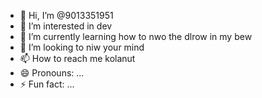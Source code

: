 - 👋 Hi, I’m @9013351951
- 👀 I’m interested in dev
- 🌱 I’m currently learning how to nwo the dlrow in my bew
- 💞️ I’m looking to niw your mind
- 📫 How to reach me kolanut
- 😄 Pronouns: ...
- ⚡ Fun fact: ...

<!---
9013351951/9013351951 is a ✨ special ✨ repository because its `README.md` (this file) appears on your GitHub profile.
You can click the Preview link to take a look at your changes.
--->
